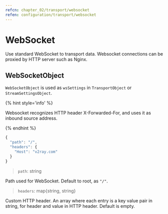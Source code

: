 ```yaml
---
refcn: chapter_02/transport/websocket
refen: configuration/transport/websocket
---
```


# WebSocket

Use standard WebSocket to transport data. Websocket connections can be proxied by HTTP server such as Nginx.

## WebSocketObject

`WebSocketObject` is used as `wsSettings` in `TransportObject` or `StreamSettingsObject`.

{% hint style='info' %}

Websocket recognizes HTTP header X-Forwarded-For, and uses it as inbound source address.

{% endhint %}

```javascript
{
  "path": "/",
  "headers": {
    "Host": "v2ray.com"
  }
}
```

> `path`: string

Path used for WebSocket. Default to root, as `"/"`.

> `headers`: map{string, string}

Custom HTTP header. An array where each entry is a key value pair in string, for header and value in HTTP header. Default is empty.
